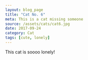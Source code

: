 ```yaml
---
layout: blog_page
title: "Cat No. 6"
meta: This is a cat missing someone
source: /assets/cats/cat6.jpg
date: 2017-09-24
category: Cat
tags: [cute, lonely]
---
```


This cat is soooo lonely!